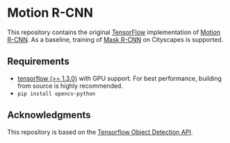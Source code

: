 # Motion R-CNN

This repository contains the original
[TensorFlow](https://tensorflow.org) 
implementation of
[Motion R-CNN](TODO).
As a baseline, training of
[Mask R-CNN](https://arxiv.org/abs/1703.06870)
on Cityscapes is supported.

## Requirements

- [tensorflow (>= 1.3.0)](https://www.tensorflow.org/install/install_linux) with GPU support.
  For best performance, building from source is highly recommended.
- `pip install opencv-python`

## Acknowledgments
This repository is based on the 
[Tensorflow Object Detection API](https://github.com/tensorflow/models/tree/master/research/object_detection).
